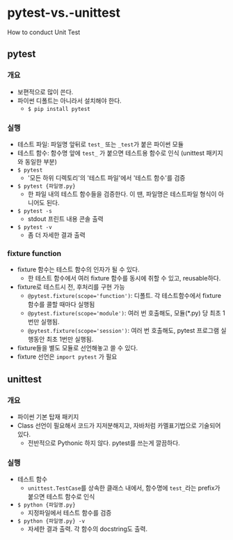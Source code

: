 # pytest-vs.-unittest
How to conduct Unit Test

## pytest
### 개요
- 보편적으로 많이 쓴다.
- 파이썬 디폴트는 아니라서 설치해야 한다.
    - `$ pip install pytest`



### 실행
- 테스트 파일: 파일명 앞뒤로 `test_` 또는 `_test`가 붙은 파이썬 모듈
- 테스트 함수: 함수명 앞에 `test_` 가 붙으면 테스트용 함수로 인식 (unittest 패키지와 동일한 부분)
- `$ pytest`
    - '모든 하위 디렉토리'의 '테스트 파일'에서 '테스트 함수'를 검증
- `$ pytest {파일명.py}`
    - 한 파일 내의 테스트 함수들을 검증한다. 이 땐, 파일명은 테스트파일 형식이 아니어도 된다.
- `$ pytest -s`
    - stdout 프린트 내용 콘솔 출력
- `$ pytest -v`
    - 좀 더 자세한 결과 출력


### fixture function
- fixture 함수는 테스트 함수의 인자가 될 수 있다.
    - 한 테스트 함수에서 여러 fixture 함수를 동시에 취할 수 있고, reusable하다.
- fixture로 테스트시 전, 후처리를 구현 가능
    - `@pytest.fixture(scope='function')`: 디폴트. 각 테스트함수에서 fixture함수를 콜할 때마다 실행됨
    - `@pytest.fixture(scope='module')`: 여러 번 호출해도, 모듈(*.py) 당 최초 1번만 실행됨.
    - `@pytest.fixture(scope='session')`: 여러 번 호출해도, pytest 프로그램 실행동안 최초 1번만 실행됨.
- fixture들을 별도 모듈로 선언해놓고 쓸 수 있다.
- fixture 선언은 `import pytest` 가 필요


## unittest
### 개요
- 파이썬 기본 탑재 패키지
- Class 선언이 필요해서 코드가 지저분해지고, 자바처럼 카멜표기법으로 기술되어 있다.
    - 전반적으로 Pythonic 하지 않다. pytest를 쓰는게 깔끔하다.



### 실행
- 테스트 함수
    - `unittest.TestCase`를 상속한 클래스 내에서, 함수명에 `test_`라는 prefix가 붙으면 테스트 함수로 인식
- `$ python {파일명.py}`
    - 지정파일에서 테스트 함수를 검증
- `$ python {파일명.py} -v`
    - 자세한 결과 출력. 각 함수의 docstring도 출력.


